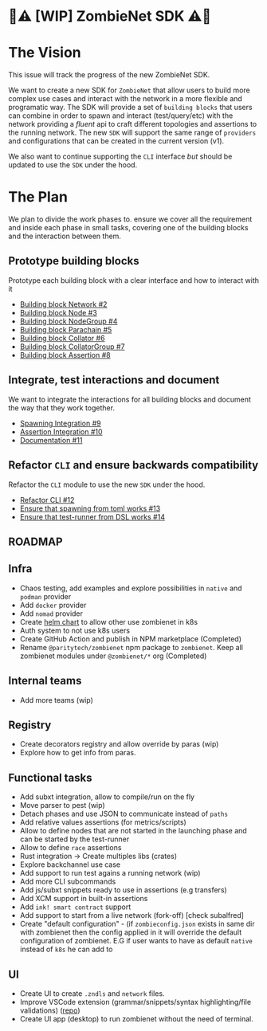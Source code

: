 # 🚧⚠️ [WIP] ZombieNet SDK  ⚠️🚧

# The Vision

This issue will track the progress of the new ZombieNet SDK.

We want to create a new SDK for `ZombieNet` that allow users to build more complex use cases and interact with the network in a more flexible and programatic way.
The SDK will provide a set of `building blocks` that users can combine in order to spawn and interact (test/query/etc) with the network providing a *fluent* api to craft different topologies and assertions to the running network. The new `SDK` will support the same range of `providers` and configurations that can be created in the current version (v1).

We also want to continue supporting the `CLI` interface *but* should be updated to use the `SDK` under the hood.

# The Plan

We plan to divide the work phases to. ensure we cover all the requirement and inside each phase in small tasks, covering one of the building blocks and the interaction between them.

## Prototype building blocks

Prototype each building block with a clear interface and how to interact with it
- [Building block Network #2](https://github.com/paritytech/zombienet-sdk/issues/2)
- [Building block Node #3](https://github.com/paritytech/zombienet-sdk/issues/3)
- [Building block NodeGroup #4](https://github.com/paritytech/zombienet-sdk/issues/4)
- [Building block Parachain #5](https://github.com/paritytech/zombienet-sdk/issues/5)
- [Building block Collator #6](https://github.com/paritytech/zombienet-sdk/issues/6)
- [Building block CollatorGroup #7](https://github.com/paritytech/zombienet-sdk/issues/7)
- [Building block Assertion #8](https://github.com/paritytech/zombienet-sdk/issues/8)

## Integrate, test interactions and document

We want to integrate the interactions for all building blocks and document the way that they work together.

- [Spawning Integration #9](https://github.com/paritytech/zombienet-sdk/issues/9)
- [Assertion Integration #10](https://github.com/paritytech/zombienet-sdk/issues/10)
- [Documentation #11](https://github.com/paritytech/zombienet-sdk/issues/11)

## Refactor `CLI` and ensure backwards compatibility

Refactor the `CLI` module to use the new `SDK` under the hood.

- [Refactor CLI #12](https://github.com/paritytech/zombienet-sdk/issues/12)
- [Ensure that spawning from toml works #13](https://github.com/paritytech/zombienet-sdk/issues/13)
- [Ensure that test-runner from DSL works #14](https://github.com/paritytech/zombienet-sdk/issues/14)

## ROADMAP

## Infra
- Chaos testing, add examples and explore possibilities in `native` and `podman` provider
- Add `docker` provider
- Add `nomad` provider
- Create [helm chart](https://helm.sh/docs/topics/charts/) to allow other use zombienet in k8s
- Auth system to not use k8s users
- Create GitHub Action and publish in NPM marketplace (Completed)
- Rename `@paritytech/zombienet` npm package to `zombienet`. Keep all zombienet modules under `@zombienet/*` org (Completed)

## Internal teams
- Add more teams (wip)

## Registry
- Create decorators registry and allow override by paras (wip)
- Explore how to get info from paras.

## Functional tasks
- Add subxt integration, allow to compile/run on the fly
- Move parser to pest (wip)
- Detach phases and use JSON to communicate instead of `paths`
- Add relative values assertions (for metrics/scripts)
- Allow to define nodes that are not started in the launching phase and can be started by the test-runner
- Allow to define `race` assertions
- Rust integration -> Create multiples libs (crates)
- Explore backchannel use case
- Add support to run test agains a running network (wip)
- Add more CLI subcommands
- Add js/subxt snippets ready to use in assertions (e.g transfers)
- Add XCM support in built-in assertions
- Add `ink! smart contract` support
- Add support to start from a live network (fork-off) [check subalfred]
- Create "default configuration" - (if `zombieconfig.json` exists in same dir with zombienet then the config applied in it will override the default configuration of zombienet.  E.G if user wants to have as default `native` instead of `k8s` he can add  to

## UI
- Create UI to create `.zndls` and `network` files.
- Improve VSCode extension (grammar/snippets/syntax highlighting/file validations) ([repo](https://github.com/paritytech/zombienet-vscode-extension))
- Create UI app (desktop) to run zombienet without the need of terminal.

